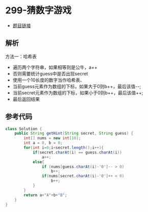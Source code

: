 # 299-猜数字游戏

- [题目链接](https://leetcode-cn.com/problems/bulls-and-cows/)

## 解析

方法一：哈希表
- 遍历两个字符串，如果相等则是公牛，a++
- 否则需要统计guess中是否出现secret
- 使用一个10长度的数字当作哈希表、
- 当前guess元素作为数组的下标，如果大于0则b++，最后该值--;
- 当前secret元素作为数组的下标，如果小于0则b++，最后该值++;
- 最后返回结果


## 参考代码
```Java
class Solution {
    public String getHint(String secret, String guess) {
        int[] nums = new int[10];
        int a = 0, b = 0;
        for(int i=0;i<secret.length();i++){
            if(secret.charAt(i) == guess.charAt(i))
                a++;
            else{
                if (nums[guess.charAt(i)-'0']-- > 0)
                    b++;
                if(nums[secret.charAt(i)-'0']++ < 0)
                    b++;
            }
        }
        return a+"A"+b+"B";
    }
}
```
